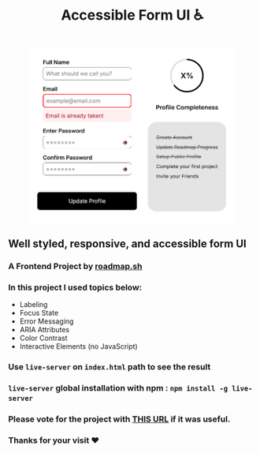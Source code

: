 <h1 align="center">Accessible Form UI ♿<h1>
<p align="center">
<img align="center" width="420px" src="./img/banner.png" alt="Banner Image">
</p>

## Well styled, responsive, and accessible form UI

### A Frontend Project by [roadmap.sh](https://roadmap.sh/frontend/projects)

### In this project I used topics below:

-   Labeling
-   Focus State
-   Error Messaging
-   ARIA Attributes
-   Color Contrast
-   Interactive Elements (no JavaScript)

### Use `live-server` on `index.html` path to see the result

### `live-server` global installation with npm : `npm install -g live-server`

### Please vote for the project with [THIS URL](https://roadmap.sh/projects/accessible-form-ui/solutions?u=66107474da1671f986289b45) if it was useful.

### Thanks for your visit ❤️

